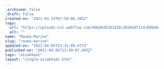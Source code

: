 ```yaml
---
_archived: false
_draft: false
created-on: "2021-03-23T07:50:06.385Z"
logo:
  url: "https://uploads-ssl.webflow.com/606db45261d1bc3019edf114/606db45261d1bc0985edf1d5_rauma%20marine.png"
  alt: ""
name: "Rauma Marine"
slug: "rauma-marine"
updated-on: "2021-04-05T13:32:09.477Z"
published-on: "2021-04-05T13:39:07.495Z"
tags: "asiakkaat"
layout: "single-asiakkaat.html"
---
```




